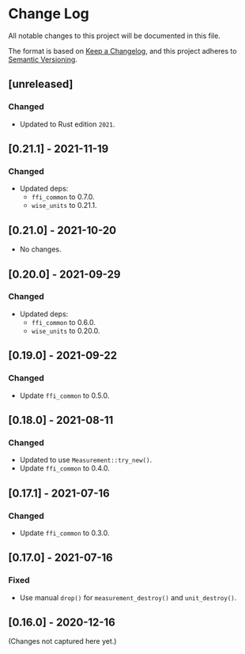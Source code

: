 # Change Log

All notable changes to this project will be documented in this file.

The format is based on [Keep a Changelog](https://keepachangelog.com/en/1.0.0/), and this project
adheres to [Semantic Versioning](https://semver.org/spec/v2.0.0.html).

## [unreleased]

### Changed

- Updated to Rust edition `2021`.

## [0.21.1] - 2021-11-19

### Changed

- Updated deps:
  - `ffi_common` to 0.7.0.
  - `wise_units` to 0.21.1.

## [0.21.0] - 2021-10-20

- No changes.

## [0.20.0] - 2021-09-29

### Changed

- Updated deps:
  - `ffi_common` to 0.6.0.
  - `wise_units` to 0.20.0.

## [0.19.0] - 2021-09-22

### Changed

- Update `ffi_common` to 0.5.0.

## [0.18.0] - 2021-08-11

### Changed

- Updated to use `Measurement::try_new()`.
- Update `ffi_common` to 0.4.0.

## [0.17.1] - 2021-07-16

### Changed

- Update `ffi_common` to 0.3.0.

## [0.17.0] - 2021-07-16

### Fixed

- Use manual `drop()` for `measurement_destroy()` and `unit_destroy()`.

## [0.16.0] - 2020-12-16

(Changes not captured here yet.)

